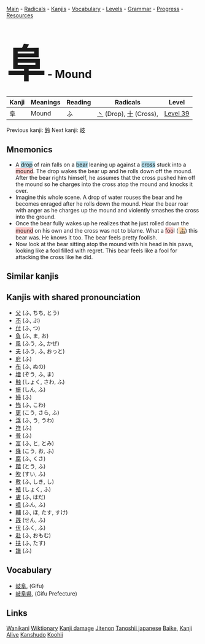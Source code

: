 <style> bigfont {font-size: 100px}</style>
[Main](../README.md) -
[Radicals](../radicals.md) -
[Kanjis](../kanjis.md) -
[Vocabulary](../vocabulary.md) -
[Levels](../levels.md) -
[Grammar](../grammar.md) - 
[Progress](../progress.md) -
[Resources](../resources.md)
# <bigfont> 阜</bigfont> - Mound 

| Kanji | Meanings | Reading | Radicals | Level |
| --- | --- | --- | --- | --- |
| 阜 | Mound | ふ | [丶](../radicals/丶.md) (Drop), [十](../radicals/十.md) (Cross),  | [Level 39](../levels/wk_level39.md) |

Previous kanji: [鈴](鈴.md) Next kanji: [岐](岐.md) 

## Mnemonics
 * A <span style="background-color:#ADD8E6"> drop</span> of rain falls on a <span style="background-color:#ADD8E6"> bear</span> leaning up against a <span style="background-color:#ADD8E6"> cross</span> stuck into a <span style="background-color:#ffcccb"> mound</span>. The drop wakes the bear up and he rolls down off the mound. After the bear rights himself, he assumes that the cross pushed him off the mound so he charges into the cross atop the mound and knocks it over.
* Imagine this whole scene. A drop of water rouses the bear and he becomes enraged after he rolls down the mound. Hear the bear roar with anger as he charges up the mound and violently smashes the cross into the ground.
* Once the bear fully wakes up he realizes that he just rolled down the <span style="background-color:#ffcccb"> mound</span> on his own and the cross was not to blame. What a <span style="background-color:#ffcccb"> foo</span>l (<span style="background-color:#fed8b1"> [ふ](https://jisho.org/search/ふ)</span>) this bear was. He knows it too. The bear feels pretty foolish.
* Now look at the bear sitting atop the mound with his head in his paws, looking like a fool filled with regret. This bear feels like a fool for attacking the cross like he did.


## Similar kanjis
 


## Kanjis with shared pronounciation
 * [父](父.md) (ふ, ちち, とう)
* [不](不.md) (ふ, ぶ)
* [付](付.md) (ふ, つ)
* [負](負.md) (ふ, ま, お)
* [風](風.md) (ふう, ふ, かぜ)
* [夫](夫.md) (ふう, ふ, おっと)
* [府](府.md) (ふ)
* [布](布.md) (ふ, ぬの)
* [増](増.md) (ぞう, ふ, ま)
* [触](触.md) (しょく, さわ, ふ)
* [振](振.md) (しん, ふ)
* [婦](婦.md) (ふ)
* [怖](怖.md) (ふ, こわ)
* [更](更.md) (こう, さら, ふ)
* [浮](浮.md) (ふ, う, うわ)
* [符](符.md) (ふ)
* [普](普.md) (ふ)
* [富](富.md) (ふ, と, とみ)
* [降](降.md) (こう, お, ふ)
* [腐](腐.md) (ふ, くさ)
* [踏](踏.md) (とう, ふ)
* [吹](吹.md) (すい, ふ)
* [敷](敷.md) (ふ, しき, し)
* [殖](殖.md) (しょく, ふ)
* [膚](膚.md) (ふ, はだ)
* [噴](噴.md) (ふん, ふ)
* [輔](輔.md) (ふ, ほ, たす, すけ)
* [践](践.md) (せん, ふ)
* [伏](伏.md) (ふく, ふ)
* [赴](赴.md) (ふ, おもむ)
* [扶](扶.md) (ふ, たす)
* [譜](譜.md) (ふ)



## Vocabulary
 * [岐阜](../vocabulary/阜.md), (Gifu)
* [岐阜県](../vocabulary/阜.md), (Gifu Prefecture)




## Links 


[Wanikani](https://www.wanikani.com/kanji/阜)
[Wiktionary](https://en.wiktionary.org/wiki/阜)
[Kanji damage](http://www.kanjidamage.com/kanji/search?utf8=✓&q=阜)
[Jitenon](https://jitenon.com/kanji/阜)
[Tanoshii japanese](https://www.tanoshiijapanese.com/dictionary/kanji.cfm?k=阜)
[Baike](https://baike.baidu.com/item/阜),
[Kanji Alive](https://app.kanjialive.com/阜)
[Kanshudo](https://www.kanshudo.com/searchmn?q=阜)
[Koohii](https://kanji.koohii.com/study/kanji/阜)
